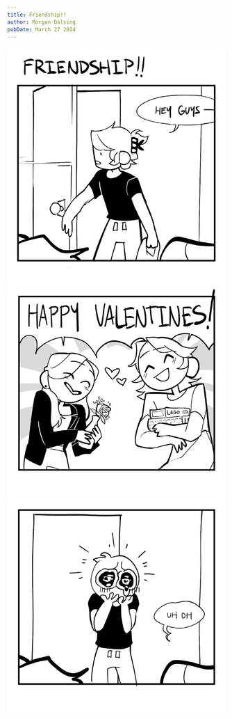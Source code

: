 ```yaml
---
title: Friendship!!
author: Morgan Dalsing
pubDate: March 27 2024
---
```


![alt text](../../images/comics/friendship/panel1.png)
![alt text](../../images/comics/friendship/panel2.png)
![alt text](../../images/comics/friendship/panel3.png)
